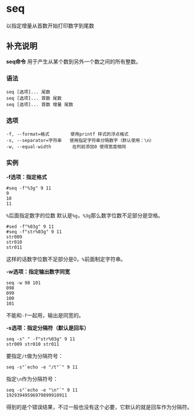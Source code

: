 seq
===

以指定增量从首数开始打印数字到尾数

## 补充说明

**seq命令** 用于产生从某个数到另外一个数之间的所有整数。

### 语法  

```
seq [选项]... 尾数
seq [选项]... 首数 尾数
seq [选项]... 首数 增量 尾数
```

### 选项  

```
-f, --format=格式        使用printf 样式的浮点格式
-s, --separator=字符串   使用指定字符串分隔数字（默认使用：\n）
-w, --equal-width        在列前添加0 使得宽度相同
```

### 实例  

 **-f选项：指定格式** 

```
#seq -f"%3g" 9 11
9
10
11
```

`%`后面指定数字的位数 默认是`%g`，`%3g`那么数字位数不足部分是空格。

```
#sed -f"%03g" 9 11
#seq -f"str%03g" 9 11
str009
str010
str011
```

这样的话数字位数不足部分是0，`%`前面制定字符串。

 **-w选项：指定输出数字同宽** 

```
seq -w 98 101
098
099
100
101
```

不能和`-f`一起用，输出是同宽的。

 **-s选项：指定分隔符（默认是回车）** 

```
seq -s" " -f"str%03g" 9 11
str009 str010 str011
```

要指定`/t`做为分隔符号：

```
seq -s"`echo -e "/t"`" 9 11
```

指定`\n`作为分隔符号：

```
seq -s"`echo -e "\n"`" 9 11
19293949596979899910911
```

得到的是个错误结果，不过一般也没有这个必要，它默认的就是回车作为分隔符。


<!-- Linux命令行搜索引擎：https://jaywcjlove.github.io/linux-command/ -->
